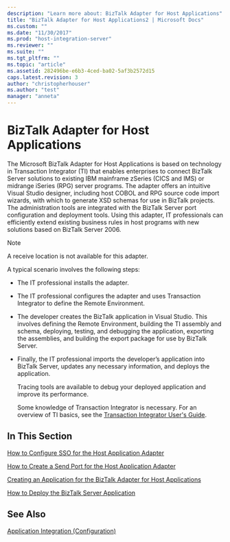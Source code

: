 ```yaml
---
description: "Learn more about: BizTalk Adapter for Host Applications"
title: "BizTalk Adapter for Host Applications2 | Microsoft Docs"
ms.custom: ""
ms.date: "11/30/2017"
ms.prod: "host-integration-server"
ms.reviewer: ""
ms.suite: ""
ms.tgt_pltfrm: ""
ms.topic: "article"
ms.assetid: 282496be-e6b3-4ced-ba02-5af3b2572d15
caps.latest.revision: 3
author: "christopherhouser"
ms.author: "test"
manager: "anneta"
---
```

# BizTalk Adapter for Host Applications
The Microsoft BizTalk Adapter for Host Applications is based on technology in Transaction Integrator (TI) that enables enterprises to connect BizTalk Server solutions to existing IBM mainframe zSeries (CICS and IMS) or midrange iSeries (RPG) server programs. The adapter offers an intuitive Visual Studio designer, including host COBOL and RPG source code import wizards, with which to generate XSD schemas for use in BizTalk projects. The administration tools are integrated with the BizTalk Server port configuration and deployment tools. Using this adapter, IT professionals can efficiently extend existing business rules in host programs with new solutions based on BizTalk Server 2006.  
  
> [!NOTE]
>  A receive location is not available for this adapter.  
  
 A typical scenario involves the following steps:  
  
- The IT professional installs the adapter.  
  
- The IT professional configures the adapter and uses Transaction Integrator to define the Remote Environment.  
  
- The developer creates the BizTalk application in Visual Studio. This involves defining the Remote Environment, building the TI assembly and schema, deploying, testing, and debugging the application, exporting the assemblies, and building the export package for use by BizTalk Server.  
  
- Finally, the IT professional imports the developer’s application into BizTalk Server, updates any necessary information, and deploys the application.  
  
  Tracing tools are available to debug your deployed application and improve its performance.  
  
  Some knowledge of Transaction Integrator is necessary. For an overview of TI basics, see the [Transaction Integrator User's Guide](../core/transaction-integrator-user-s-guide2.md).  
  
## In This Section  
 [How to Configure SSO for the Host Application Adapter](../core/how-to-configure-sso-for-the-host-application-adapter2.md)  
  
 [How to Create a Send Port for the Host Application Adapter](../core/how-to-create-a-send-port-for-the-host-application-adapter1.md)  
  
 [Creating an Application for the BizTalk Adapter for Host Applications](../core/creating-an-application-for-the-biztalk-adapter-for-host-applications2.md)  
  
 [How to Deploy the BizTalk Server Application](../core/how-to-deploy-the-biztalk-server-application2.md)  
  
## See Also  
 [Application Integration (Configuration)](../core/application-integration-configuration-2.md)

